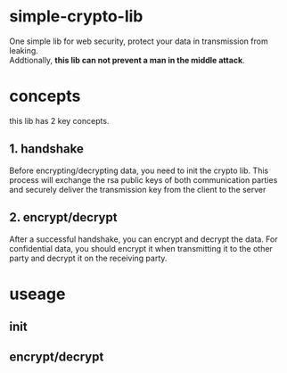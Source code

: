 # simple-crypto-lib
One simple lib for web security, protect your data in transmission from leaking.  
Addtionally, **this lib can not prevent a man in the middle attack**.
# concepts
this lib has 2 key concepts.
## 1. handshake
Before encrypting/decrypting data, you need to init the crypto lib. 
This process will exchange the rsa public keys of both communication parties and securely deliver the transmission key from the client to the server
## 2. encrypt/decrypt
After a successful handshake, you can encrypt and decrypt the data. For confidential data, you should encrypt it when transmitting it to the other party and decrypt it on the receiving party.
# useage
## init 
## encrypt/decrypt

